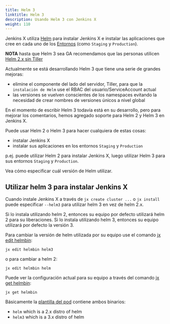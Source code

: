 ```yaml
---
title: Helm 3
linktitle: Helm 3
description: Usando Helm 3 con Jenkins X
weight: 110
---
```


Jenkins X utiliza [Helm](https://www.helm.sh/) para instalar Jenkins X e instalar las aplicaciones que cree en cada uno de los [Entornos](/about/concepts/features/#environments) (como `Staging` y `Production`).

**NOTA** hasta que Helm 3 sea GA recomendamos que las personas utilicen [Helm 2.x sin Tiller](/news/helm-without-tiller/)

Actualmente se está desarrollando Helm 3 que tiene una serie de grandes mejoras:

* elimine el componente del lado del servidor, Tiller, para que la `instalación de Helm` use el RBAC del usuario/ServiceAccount actual
* las versiones se vuelven conscientes de los namespaces evitando la necesidad de crear nombres de versiones únicos a nivel global

En el momento de escribir Helm 3 todavía está en su desarrollo, pero para mejorar los comentarios, hemos agregado soporte para Helm 2 y Helm 3 en Jenkins X.

Puede usar Helm 2 o Helm 3 para hacer cualquiera de estas cosas:

* instalar Jenkins X
* instalar sus aplicaciones en los entornos `Staging` y `Production`

p.ej. puede utilizar Helm 2 para instalar Jenkins X, luego utilizar Helm 3 para sus entornos `Staging` y `Production`.

Vea cómo especificar cuál versión de Helm utilizar.

## Utilizar helm 3 para instalar Jenkins X

Cuando instale Jenkins X a través de `jx create cluster ...` o `jx install` puede especificar `--helm3` para utilizar helm 3 en vez de helm 2.x.

Si lo instala utilizando helm 2, entonces su equipo por defecto utilizará helm 2 para su liberaciones. Si lo instala utilizando helm 3, entonces su equipo utilizará por defecto la versión 3.

Para cambiar la versión de helm utilizada por su equipo use el comando [jx edit helmbin](/commands/jx_edit_helmbin/):

```
jx edit helmbin helm3
```

o para cambiar a helm 2:

```
jx edit helmbin helm
```

Puede ver la configuración actual para su equipo a través del comando [jx get helmbin](/commands/jx_get_helmbin/):

```
jx get helmbin
```

Básicamente la [plantilla del pod](/docs/resources/guides/managing-jx/common-tasks/pod-templates/) contiene ambos binarios:

* `helm` which is a 2.x distro of helm
* `helm3` which is a 3.x distro of helm
